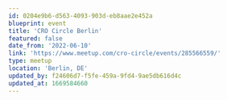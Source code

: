 ```yaml
---
id: 0204e9b6-d563-4093-903d-eb8aae2e452a
blueprint: event
title: 'CRO Circle Berlin'
featured: false
date_from: '2022-06-10'
link: 'https://www.meetup.com/cro-circle/events/285566559/'
type: meetup
location: 'Berlin, DE'
updated_by: f24606d7-f5fe-459a-9fd4-9ae5db616d4c
updated_at: 1669584660
---
```

